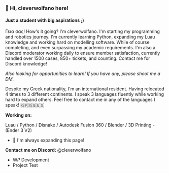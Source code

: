 ### 👋 Hi, cleverwolfano here!
#### Just a student with big aspirations ;)
Γεια σας! How's it going? I'm cleverwolfano. I'm starting my programming and robotics journey. I'm currently learning Python, expanding my Luau knowledge and working hard on modelling software. While of course completing, and even surpassing my academic requirements. I'm also a Discord moderator working daily to ensure member satisfaction, currently handled over 1500 cases, 850+ tickets, and counting. Contact me for Discord knowledge!

*Also looking for opportunities to learn! If you have any, please shoot me a DM.*

Despite my Greek nationality, I'm an international resident. Having relocated 4 times to 3 different continents. I speak 3 languages fluently while working hard to expand others. Feel free to contact me in any of the languages I speak! 🇬🇷🇬🇧🇪🇸


**Working on:** 

  Luau / Python / Disnake / Autodesk Fusion 360 / Blender / 3D Printing - (Ender 3 V2)

- 🔭 I'm always expanding this page!


**Contact me on Discord:** @cleverwolfano

- W*P* Development
- Project Test

